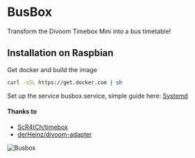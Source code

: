 # BusBox
Transform the Divoom Timebox Mini into a bus timetable!

## Installation on Raspbian
Get docker and build the image
```bash
curl -sSL https://get.docker.com | sh
```
Set up the service busbox.service, simple guide here:
[Systemd](https://www.raspberrypi.org/documentation/linux/usage/systemd.md)


#### Thanks to

* [ScR4tCh/timebox](https://github.com/ScR4tCh/timebox)
* [derHeinz/divoom-adapter](https://github.com/derHeinz/divoom-adapter)

![Busbox](busbox/docs/busbox.jpg "Busbox!")
